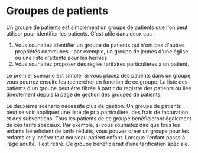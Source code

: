 # Groupes de patients

Un groupe de patients est simplement un groupe de patients que l'on peut utiliser pour identifier les patients. C'est utile dans deux cas :

 1. Vous souhaitez identifier un groupe de patients qui n'ont pas d'autres propriétés communes - par exemple, un groupe de jeunes d'une église ou une liste d'attente pour les hernies.
 2. Vous souhaitez proposer des règles tarifaires particulières à un patient.

Le premier scénario est simple. Si vous placez des patients dans un groupe, vous pourrez ensuite les rechercher en fonction de ce groupe. La liste des patients d'un groupe peut être filtrée à partir du registre des patients ou liée directement depuis la page de gestion des groupes de patients.

Le deuxième scénario nécessite plus de gestion. Un groupe de patients peut se voir appliquer une liste de prix particulière, des frais de facturation et des subventions. Tous les patients de ce groupe bénéficieront également de ces tarifs spéciaux. Par exemple, si vous souhaitez dire que tous les enfants bénéficient de tarifs réduits, vous pouvez créer un groupe pour les enfants et y insérer tout nouveau patient enfant. Lorsque l'enfant passe à l'âge adulte, il est retiré. Ce groupe bénéficierait d’une tarification spéciale.